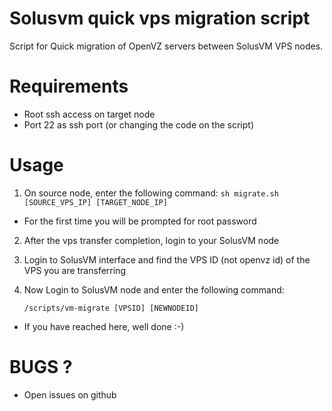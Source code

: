 Solusvm quick vps migration script
=====================

Script for Quick migration of OpenVZ servers between SolusVM VPS nodes.

# Requirements
- Root ssh access on target node
- Port 22 as ssh port (or changing the code on the script)

# Usage
1. On source node, enter the following command:
    `sh migrate.sh [SOURCE_VPS_IP] [TARGET_NODE_IP]`
* For the first time you will be prompted for root password
2. After the vps transfer completion, login to your SolusVM node
3. Login to SolusVM interface and find the VPS ID (not openvz id) of the VPS you are transferring
4. Now Login to SolusVM node and enter the following command:

	`/scripts/vm-migrate [VPSID] [NEWNODEID]`

* If you have reached here, well done :-)

# BUGS ?
- Open issues on github
